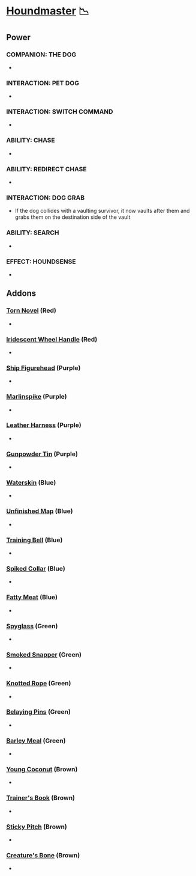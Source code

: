 # [Houndmaster](<https://deadbydaylight.wiki.gg/wiki/Portia_Maye>) 📉

## Power

### COMPANION: THE DOG

-


### INTERACTION: PET DOG

-


### INTERACTION: SWITCH COMMAND

-


### ABILITY: CHASE

-


### ABILITY: REDIRECT CHASE

-


### INTERACTION: DOG GRAB

- If the dog collides with a vaulting survivor, it now vaults after them and grabs them on the destination side of the vault


### ABILITY: SEARCH

-


### EFFECT: HOUNDSENSE

-


## Addons

### [Torn Novel](<https://deadbydaylight.wiki.gg/wiki/Torn_Novel>) (Red)

-


### [Iridescent Wheel Handle](<https://deadbydaylight.wiki.gg/wiki/Iridescent_Wheel_Handle>) (Red)

-


### [Ship Figurehead](<https://deadbydaylight.wiki.gg/wiki/Ship_Figurehead>) (Purple)

-


### [Marlinspike](<https://deadbydaylight.wiki.gg/wiki/Marlinspike>) (Purple)

-


### [Leather Harness](<https://deadbydaylight.wiki.gg/wiki/Leather_Harness>) (Purple)

-


### [Gunpowder Tin](<https://deadbydaylight.wiki.gg/wiki/Gunpowder_Tin>) (Purple)

-


### [Waterskin](<https://deadbydaylight.wiki.gg/wiki/Waterskin>) (Blue)

-


### [Unfinished Map](<https://deadbydaylight.wiki.gg/wiki/Unfinished_Map>) (Blue)

-


### [Training Bell](<https://deadbydaylight.wiki.gg/wiki/Training_Bell>) (Blue)

-


### [Spiked Collar](<https://deadbydaylight.wiki.gg/wiki/Spiked_Collar>) (Blue)

-


### [Fatty Meat](<https://deadbydaylight.wiki.gg/wiki/Fatty_Meat>) (Blue)

-


### [Spyglass](<https://deadbydaylight.wiki.gg/wiki/Spyglass>) (Green)

-


### [Smoked Snapper](<https://deadbydaylight.wiki.gg/wiki/Smoked_Snapper>) (Green)

-


### [Knotted Rope](<https://deadbydaylight.wiki.gg/wiki/Knotted_Rope>) (Green)

-


### [Belaying Pins](<https://deadbydaylight.wiki.gg/wiki/Belaying_Pins>) (Green)

-


### [Barley Meal](<https://deadbydaylight.wiki.gg/wiki/Barley_Meal>) (Green)

-


### [Young Coconut](<https://deadbydaylight.wiki.gg/wiki/Young_Coconut>) (Brown)

-


### [Trainer's Book](<https://deadbydaylight.wiki.gg/wiki/Trainer%27s_Book>) (Brown)

-


### [Sticky Pitch](<https://deadbydaylight.wiki.gg/wiki/Sticky_Pitch>) (Brown)

-


### [Creature's Bone](<https://deadbydaylight.wiki.gg/wiki/Creature%27s_Bone>) (Brown)

-
